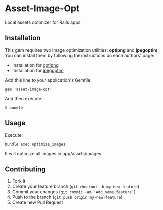 # Asset-Image-Opt

Local assets optimizer for Rails apps

## Installation

This gem requires two image optimization utilities: **optipng** and
**jpegoptim**.
You can install them by following the instructions on each authors'
page:

* Installation for [optipng](http://optipng.sourceforge.net/)
* Installation for [jpegoptim](http://freecode.com/projects/jpegoptim)

Add this line to your application's Gemfile:

    gem 'asset-image-opt'

And then execute:

    $ bundle

## Usage
Execute:

    bundle exec optimize_images
    
It will optimize all images in app/assets/images 

## Contributing

1. Fork it
2. Create your feature branch (`git checkout -b my-new-feature`)
3. Commit your changes (`git commit -am 'Add some feature'`)
4. Push to the branch (`git push origin my-new-feature`)
5. Create new Pull Request
